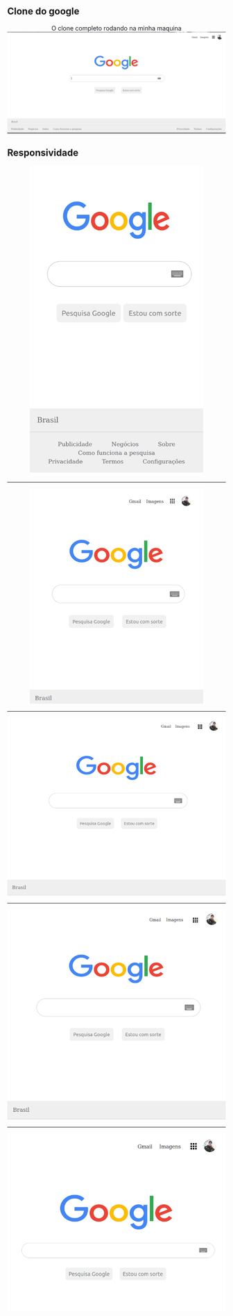 ## Clone do google

<p align="center">
  <span>O clone completo rodando na minha maquina</span>
  <img src="./images/clone.png">
</p>

## Responsividade

<p align="center">
  <img src="./images/responsiva1.png" width="400">
</p>

<hr>

<p align="center">
  <img src="./images/responsiva2.png" width="400">
</p>

<hr>

<p align="center">
  <img src="./images/responsiva4.png">
</p>

<hr>

<p align="center">
  <img src="./images/responsiva3.png">
</p>

<hr>

<p align="center">
  <img src="./images/responsiva5.png">
</p>


